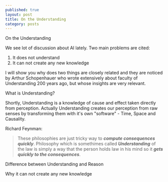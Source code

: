 ```yaml
---
published: true
layout: post
title: On the Understanding
category: posts
---
```


On the Understanding

We see lot of discussion about AI lately. Two main problems are cited: 

1. It does not understand
2. It can not create any new knowledge

I will show you why does two things are closely related and they are noticed by Arthur Schopenhauer who wrote extensively about faculty of Understanding 200 years ago, but whose insights are very relevant.

What is Understanding?

Shortly, Understanding is a knowledge of cause and effect taken directly from perception. Actually Understanding creates our perception from raw senses by transforming them with it's own "software" - Time, Space and Causality. 

Richard Feynman:
>These philosophies are just tricky way to ***compute consequences quickly***. Philosophy which is somethimes called ***Understanding*** of the law is simply a way that the person holds law in his mind so it ***gets quickly to the consequences***.


Difference between Understanding and Reason

Why it can not create any new knowledge



